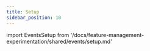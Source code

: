 ```yaml
---
title: Setup
sidebar_position: 10
---
```


import EventsSetup from '/docs/feature-management-experimentation/shared/events/setup.md'

<EventsSetup />
